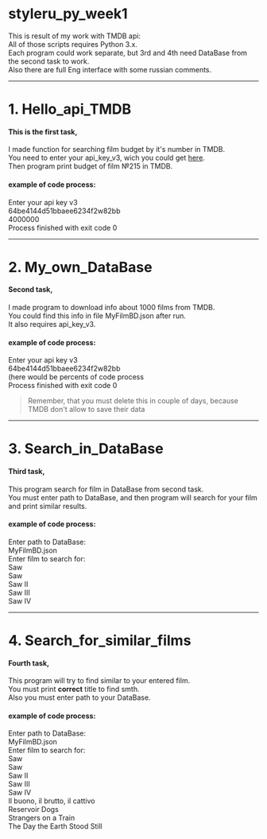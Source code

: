 # styleru_py_week1
This is result of my work with TMDB api:  
All of those scripts requires Python 3.x.  
Each program could work separate, but 3rd and 4th need DataBase from the second task to work.  
Also there are full Eng interface with some russian comments.  


***
# 1. Hello_api_TMDB #
#### This is the first task, 
I made function for searching film budget by it's number in TMDB.  
You need to enter your api_key_v3, wich you could get [here](https://www.themoviedb.org/).  
Then program print budget of film №215 in TMDB.  
#### example of code process:
  Enter your api key v3  
  64be4144d51bbaee6234f2w82bb  
  4000000  
  Process finished with exit code 0  
  
***
# 2. My_own_DataBase #
#### Second task,
I made program to download info about 1000 films from TMDB.  
You could find this info in file MyFilmBD.json after run.  
It also requires api_key_v3.  
#### example of code process:  
  Enter your api key v3  
  64be4144d51bbaee6234f2w82bb  
  (here would be percents of code process  
  Process finished with exit code 0  
  > Remember, that you must delete this in couple of days, because TMDB don't allow to save their data    
***
# 3. Search_in_DataBase #
#### Third task,
This program search for film in DataBase from second task.  
You must enter path to DataBase, and then program will search for your film and print similar results.  
#### example of code process:  
  Enter path to DataBase:  
  MyFilmBD.json  
  Enter film to search for:  
  Saw  
  Saw  
  Saw II  
  Saw III  
  Saw IV  
  ***
# 4. Search_for_similar_films #
#### Fourth task,
This program will try to find similar to your entered film.  
You must print **correct** title to find smth.  
Also you must enter path to your DataBase.  
#### example of code process:  
  Enter path to DataBase:  
  MyFilmBD.json  
  Enter film to search for:  
  Saw  
  Saw  
  Saw II  
  Saw III  
  Saw IV  
  Il buono, il brutto, il cattivo  
  Reservoir Dogs  
  Strangers on a Train  
  The Day the Earth Stood Still  
